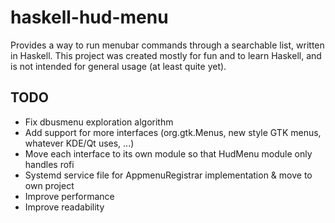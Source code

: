 # haskell-hud-menu

Provides a way to run menubar commands through a searchable list, written in Haskell.
This project was created mostly for fun and to learn Haskell, and is not intended for 
general usage (at least quite yet).

## TODO

- Fix dbusmenu exploration algorithm
- Add support for more interfaces (org.gtk.Menus, new style GTK menus, whatever KDE/Qt uses, ...)
- Move each interface to its own module so that HudMenu module only handles rofi
- Systemd service file for AppmenuRegistrar implementation & move to own project
- Improve performance
- Improve readability
